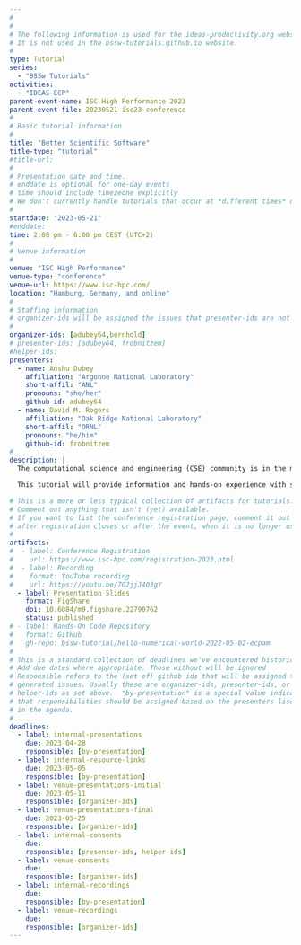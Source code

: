 ```yaml
---
#
#
# The following information is used for the ideas-productivity.org website only.
# It is not used in the bssw-tutorials.github.io website.
#
type: Tutorial
series:
  - "BSSw Tutorials"
activities:
  - "IDEAS-ECP"
parent-event-name: ISC High Performance 2023
parent-event-file: 20230521-isc23-conference
#
# Basic tutorial information
#
title: "Better Scientific Software"
title-type: "tutorial"
#title-url:
#
# Presentation date and time.
# enddate is optional for one-day events
# time should include timezeone explicitly
# We don't currently handle tutorials that occur at *different times* on multiple days
#
startdate: "2023-05-21"
#enddate:
time: 2:00 pm - 6:00 pm CEST (UTC+2)
#
# Venue information
#
venue: "ISC High Performance"
venue-type: "conference"
venue-url: https://www.isc-hpc.com/
location: "Hamburg, Germany, and online"
#
# Staffing information
# organizer-ids will be assigned the issues that presenter-ids are not doing, basically
#
organizer-ids: [adubey64,bernhold]
# presenter-ids: [adubey64, frobnitzem]
#helper-ids:
presenters:
  - name: Anshu Dubey
    affiliation: "Argonne National Laboratory"
    short-affil: "ANL"
    pronouns: "she/her"
    github-id: adubey64
  - name: David M. Rogers
    affiliation: "Oak Ridge National Laboratory"
    short-affil: "ORNL"
    pronouns: "he/him"
    github-id: frobnitzem
#
description: |
  The computational science and engineering (CSE) community is in the midst of an extremely challenging period created by the confluence of disruptive changes in computing architectures, demand for greater scientific reproducibility, and new opportunities for greatly improved simulation capabilities, especially through coupling physics and scales.  Computer architecture changes require new software design and implementation strategies, including significant refactoring of existing code. Reproducibility demands require more rigor across the entire software endeavor. Code coupling requires aggregate team interactions including integration of software processes and practices.  These challenges demand large investments in scientific software development and improved practices.  Focusing on improved developer productivity and software sustainability is both urgent and essential.

  This tutorial will provide information and hands-on experience with software practices, processes, and tools explicitly tailored for CSE.  Goals are improving the productivity of those who develop CSE software and increasing the quality and sustainability of software artifacts.  We discuss practices that are relevant for projects of all sizes, with emphasis on complex workflows and reproducible science.  Topics include software design, effective models, tools, complex workflows, computational experiments, software testing (including automated testing, legacy code testing, and continuous integration), and software packaging.

# This is a more or less typical collection of artifacts for tutorials.
# Comment out anything that isn't (yet) available.
# If you want to list the conference registration page, comment it out
# after registration closes or after the event, when it is no longer useful.
#
artifacts:
#  - label: Conference Registration
#    url: https://www.isc-hpc.com/registration-2023.html
#  - label: Recording
#    format: YouTube recording
#    url: https://youtu.be/7G2jjJ403gY
  - label: Presentation Slides
    format: FigShare
    doi: 10.6084/m9.figshare.22790762
    status: published
# - label: Hands-On Code Repository
#   format: GitHub
#   gh-repo: bssw-tutorial/hello-numerical-world-2022-05-02-ecpam
#
# This is a standard collection of deadlines we've encountered historically
# Add due dates where appropriate. Those without will be ignored
# Responsible refers to the (set of) github ids that will be assigned to
# generated issues. Usually these are organizer-ids, presenter-ids, or
# helper-ids as set above.  "by-presentation" is a special value indicating
# that responsibilities should be assigned based on the presenters liseted
# in the agenda.
#
deadlines:
  - label: internal-presentations
    due: 2023-04-28
    responsible: [by-presentation]
  - label: internal-resource-links
    due: 2023-05-05
    responsible: [by-presentation]
  - label: venue-presentations-initial
    due: 2023-05-11
    responsible: [organizer-ids]
  - label: venue-presentations-final
    due: 2023-05-25
    responsible: [organizer-ids]
  - label: internal-consents
    due:
    responsible: [presenter-ids, helper-ids]
  - label: venue-consents
    due: 
    responsible: [organizer-ids]
  - label: internal-recordings
    due: 
    responsible: [by-presentation]
  - label: venue-recordings
    due: 
    responsible: [organizer-ids]
---
```


